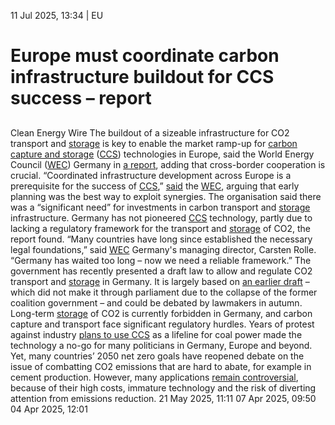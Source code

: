 11 Jul 2025, 13:34
| 
EU
# Europe must coordinate carbon infrastructure buildout for CCS success – report
## 
Clean Energy Wire
The buildout of a sizeable infrastructure for CO2 transport and [storage](https://www.cleanenergywire.org/glossary/letter_s#storage) is key to enable the market ramp-up for [carbon capture and storage](https://www.cleanenergywire.org/glossary/letter_c#carbon_capture_and_storage) ([CCS](https://www.cleanenergywire.org/glossary/letter_c#ccs)) technologies in Europe, said the World Energy Council ([WEC](https://www.cleanenergywire.org/experts/world-energy-council-germany)) Germany in [a report](https://www.weltenergierat.de/wp-content/uploads/2025/07/Weltenergierat-Deutschland_Energie-fuer-Deutschland-2025.pdf), adding that cross-border cooperation is crucial.
“Coordinated infrastructure development across Europe is a prerequisite for the success of [CCS](https://www.cleanenergywire.org/glossary/letter_c#ccs),” [said](https://www.weltenergierat.de/10-07-2025-ccs-gewinnt-weltweit-an-tempo-wann-zieht-deutschland-nach/) the [WEC](https://www.cleanenergywire.org/experts/world-energy-council-germany), arguing that early planning was the best way to exploit synergies. The organisation said there was a “significant need” for investments in carbon transport and [storage](https://www.cleanenergywire.org/glossary/letter_s#storage) infrastructure.
Germany has not pioneered [CCS](https://www.cleanenergywire.org/glossary/letter_c#ccs) technology, partly due to lacking a regulatory framework for the transport and [storage](https://www.cleanenergywire.org/glossary/letter_s#storage) of CO2, the report found. “Many countries have long since established the necessary legal foundations,” said [WEC](https://www.cleanenergywire.org/experts/world-energy-council-germany) Germany's managing director, Carsten Rolle. “Germany has waited too long – now we need a reliable framework.”
The government has recently presented a draft law to allow and regulate CO2 transport and [storage](https://www.cleanenergywire.org/glossary/letter_s#storage) in Germany. It is largely based on [an earlier draft](https://www.cleanenergywire.org/news/germany-open-door-onshore-co2-storage-federal-states) – which did not make it through parliament due to the collapse of the former coalition government – and could be debated by lawmakers in autumn.
Long-term [storage](https://www.cleanenergywire.org/glossary/letter_s#storage) of CO2 is currently forbidden in Germany, and carbon capture and transport face significant regulatory hurdles. Years of protest against industry [plans to use CCS](https://www.cleanenergywire.org/factsheets/quest-climate-neutrality-puts-ccs-back-table-germany) as a lifeline for coal power made the technology a no-go for many politicians in Germany, Europe and beyond. Yet, many countries’ 2050 net zero goals have reopened debate on the issue of combatting CO2 emissions that are hard to abate, for example in cement production. However, many applications [remain controversial](https://www.cleanenergywire.org/factsheets/q-and-a-ccs), because of their high costs, immature technology and the risk of diverting attention from emissions reduction.
21 May 2025, 11:11
07 Apr 2025, 09:50
04 Apr 2025, 12:01